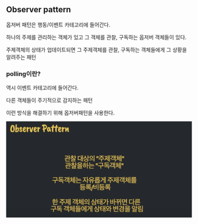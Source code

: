 ## Observer pattern

옵저버 패턴은 행동/이벤트 카테고리에 들어간다.

하나의 주제를 관리하는 객체가 있고 그 객체를 관찰, 구독하는 옵저버 객체들이 있다.

주제객체의 상태가 업데이트되면 그 주제객체를 관찰, 구독하는 객체들에게 그 상황을 알려주는 패턴

### polling이란?

역시 이벤트 카테고리에 들어간다.

다른 객체들이 주기적으로 감지하는 패턴

이런 방식을 해결하기 위해 옵저버패턴을 사용한다.



![observer](../img/%EC%8A%A4%ED%81%AC%EB%A6%B0%EC%83%B7%202022-08-14%20%EC%98%A4%ED%9B%84%208.48.46.png)